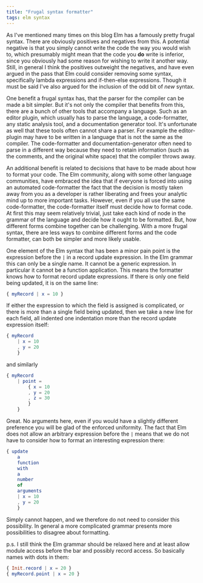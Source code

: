 ```yaml
---
title: "Frugal syntax formatter"
tags: elm syntax
---
```


As I've mentioned many times on this blog Elm has a famously pretty frugal syntax. There are obviously positives and negatives from this. A potential negative is that you simply cannot write the code the way you would wish to, which presumably might mean that the code you **do** write is inferior, since you obviously had some reason for wishing to write it another way. Still, in general I think the positives outweight the negatives, and have even argued in the pass that Elm could consider removing some syntax, specifically lambda expressions and if-then-else expressions. Though it must be said I've also argued for the inclusion of the odd bit of *new* syntax.

One benefit a frugal syntax has, that the parser for the compiler can be made a bit simpler. But it's not only the compiler that benefits from this, there are a bunch of other tools that accompany a language. Such as an editor plugin, which usually has to parse the language, a code-formatter, any static analysis tool, and a documentation generator tool. It's unfortunate as well that these tools often cannot share a parser. For example the editor-plugin may have to be written in a language that is not the same as the compiler. The code-formatter and documentation-generator often need to parse in a different way because they need to retain information (such as the comments, and the original white space) that the compiler throws away.

An additional benefit is related to decisions that have to be made about how to format your code. The Elm community, along with some other language communities, have embraced the idea that if everyone is forced into using an automated code-formatter the fact that the decision is mostly taken away from you as a developer is rather liberating and frees your analytic mind up to more important tasks. However, even if you all use the same code-formatter, the code-formatter itself must decide how to format code. At first this may seem relatively trivial, just take each kind of node in the grammar of the language and decide how it ought to be formatted. But, how different forms combine together can be challenging. With a more frugal syntax, there are less ways to combine different forms and the code formatter, can both be simpler and more likely usable.

One element of the Elm syntax that has been a minor pain point is the expression before the `|` in a record update expression. In the Elm grammar this can only be a single name. It cannot be a generic expression. In particular it cannot be a function application. This means the formatter knows how to format record update expressions. If there is only one field being updated, it is on the same line:

```elm
{ myRecord | x = 10 }
```

If either the expression to which the field is assigned is complicated, or there is more than a single field being updated, then we take a new line for each field, all indented one indentation more than the record update expression itself:


```elm
{ myRecord 
    | x = 10
    , y = 20
    }
```

and similarly


```elm
{ myRecord 
    | point = 
        { x = 10
        , y = 20
        , z = 30
        }
    }
```

Great. No arguments here, even if you would have a slightly different preference you will be glad of the enforced uniformity. The fact that Elm does not allow an arbitrary expression before the `|` means that we do not have to consider how to format an interesting expression there:

```elm
{ update
    a
    function
    with
    a
    number
    of
    arguments
    | x = 10
    , y = 20
    }
```

Simply cannot happen, and we therefore do not need to consider this possibility.  In general a more complicated grammar presents more possibilities to disagree about formatting.

p.s. I still think the Elm grammar should be relaxed here and at least allow module access before the bar and possibly record access. So basically names with dots in them:

```elm
{ Init.record | x = 20 }
{ myRecord.point | x = 20 }
```


